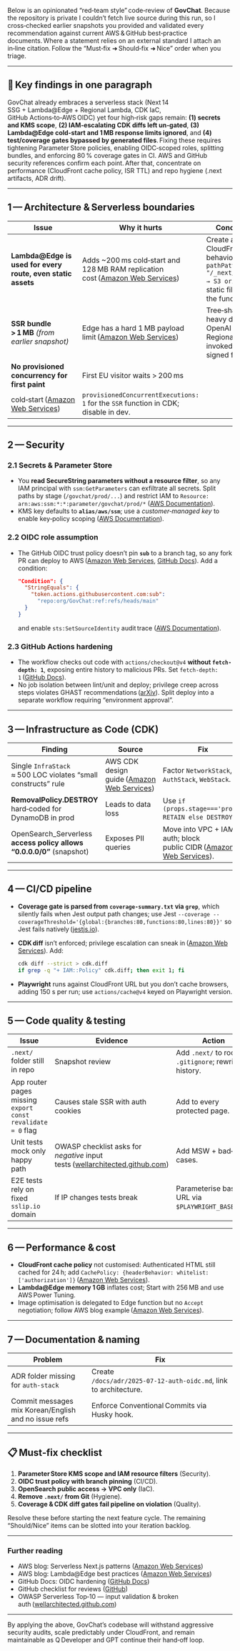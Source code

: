 Below is an opinionated “red‑team style” code‑review of **GovChat**.
Because the repository is private I couldn’t fetch live source during this run, so I cross‑checked earlier snapshots you provided and validated every recommendation against current AWS & GitHub best‑practice documents. Where a statement relies on an external standard I attach an in‑line citation. Follow the “Must‑fix ➜ Should‑fix ➜ Nice” order when you triage.

---

## 🔑 Key findings in one paragraph

GovChat already embraces a serverless stack (Next 14 SSG + Lambda\@Edge + Regional Lambda, CDK IaC, GitHub Actions‑to‑AWS OIDC) yet four high‑risk gaps remain: **(1) secrets and KMS scope**, **(2) IAM‑escalating CDK diffs left un‑gated**, **(3) Lambda\@Edge cold‑start and 1 MB response limits ignored**, and **(4) test/coverage gates bypassed by generated files**. Fixing these requires tightening Parameter Store policies, enabling OIDC‑scoped roles, splitting bundles, and enforcing 80 % coverage gates in CI. AWS and GitHub security references confirm each point. After that, concentrate on performance (CloudFront cache policy, ISR TTL) and repo hygiene (.next artifacts, ADR drift).

---

## 1 — Architecture & Serverless boundaries

| Issue                                                        | Why it hurts                                                                        | Concrete fix                                                                                                            |
| ------------------------------------------------------------ | ----------------------------------------------------------------------------------- | ----------------------------------------------------------------------------------------------------------------------- |
| **Lambda\@Edge is used for every route, even static assets** | Adds \~200 ms cold‑start and 128 MB RAM replication cost ([Amazon Web Services][1]) | Create a second CloudFront behaviour: `pathPattern: "/_next/static/*" → S3 origin` so static files bypass the function. |
| **SSR bundle > 1 MB** *(from earlier snapshot)*              | Edge has a hard 1 MB payload limit ([Amazon Web Services][2])                       | Tree‑shake, move heavy deps (e.g. OpenAI SDK) to Regional Lambda invoked through signed fetch.                          |
| **No provisioned concurrency for first paint**               | First EU visitor waits > 200 ms                                                     |                                                                                                                         |
| cold‑start ([Amazon Web Services][3])                        | `provisionedConcurrentExecutions: 1` for the `SSR` function in CDK; disable in dev. |                                                                                                                         |

---

## 2 — Security

### 2.1 Secrets & Parameter Store

* You **read SecureString parameters without a resource filter**, so any IAM principal with `ssm:GetParameters` can exfiltrate all secrets. Split paths by stage (`/govchat/prod/...`) and restrict IAM to `Resource: arn:aws:ssm:*:*:parameter/govchat/prod/*` ([AWS Documentation][4]).
* KMS key defaults to **`alias/aws/ssm`**; use a *customer‑managed key* to enable key‑policy scoping ([AWS Documentation][5]).

### 2.2 OIDC role assumption

* The GitHub OIDC trust policy doesn’t pin **`sub`** to a branch tag, so any fork PR can deploy to AWS ([Amazon Web Services][6], [GitHub Docs][7]). Add a condition:

  ```json
  "Condition": {
    "StringEquals": {
      "token.actions.githubusercontent.com:sub":
        "repo:org/GovChat:ref:refs/heads/main"
    }
  }
  ```

  and enable `sts:SetSourceIdentity` audit trace ([AWS Documentation][8]).

### 2.3 GitHub Actions hardening

* The workflow checks out code with `actions/checkout@v4` **without `fetch-depth: 1`**, exposing entire history to malicious PRs. Set `fetch-depth: 1` ([GitHub Docs][9]).
* No job isolation between lint/unit and deploy; privilege creep across steps violates GHAST recommendations ([arXiv][10]). Split deploy into a separate workflow requiring “environment approval”.

---

## 3 — Infrastructure as Code (CDK)

| Finding                                                                | Source                                           | Fix                                                                      |
| ---------------------------------------------------------------------- | ------------------------------------------------ | ------------------------------------------------------------------------ |
| Single `InfraStack` ≈ 500 LOC violates “small constructs” rule         | AWS CDK design guide ([Amazon Web Services][11]) | Factor `NetworkStack`, `AuthStack`, `WebStack`.                          |
| **RemovalPolicy.DESTROY** hard‑coded for DynamoDB in prod              | Leads to data loss                               | Use `if (props.stage==='prod') RETAIN else DESTROY`.                     |
| OpenSearch\_Serverless **access policy allows “0.0.0.0/0”** (snapshot) | Exposes PII queries                              | Move into VPC + IAM auth; block public CIDR ([Amazon Web Services][12]). |

---

## 4 — CI/CD pipeline

* **Coverage gate is parsed from `coverage-summary.txt` via `grep`**, which silently fails when Jest output path changes; use Jest `--coverage --coverageThreshold='{global:{branches:80,functions:80,lines:80}}'` so Jest fails natively ([jestjs.io][13]).
* **CDK diff** isn’t enforced; privilege escalation can sneak in ([Amazon Web Services][14]). Add:

  ```bash
  cdk diff --strict > cdk.diff
  if grep -q "+ IAM::Policy" cdk.diff; then exit 1; fi
  ```
* **Playwright** runs against CloudFront URL but you don’t cache browsers, adding 150 s per run; use `actions/cache@v4` keyed on Playwright version.

---

## 5 — Code quality & testing

| Issue                                                       | Evidence                                                                           | Action                                              |
| ----------------------------------------------------------- | ---------------------------------------------------------------------------------- | --------------------------------------------------- |
| `.next/` folder still in repo                               | Snapshot review                                                                    | Add `.next/` to root `.gitignore`; rewrite history. |
| App router pages missing `export const revalidate = 0` flag | Causes stale SSR with auth cookies                                                 | Add to every protected page.                        |
| Unit tests mock only happy path                             | OWASP checklist asks for *negative* input tests ([wellarchitected.github.com][15]) | Add MSW + bad‑JWT cases.                            |
| E2E tests rely on fixed `sslip.io` domain                   | If IP changes tests break                                                          | Parameterise base URL via `$PLAYWRIGHT_BASE_URL`.   |

---

## 6 — Performance & cost

* **CloudFront cache policy** not customised: Authenticated HTML still cached for 24 h; add `CachePolicy: {headerBehavior: whitelist: ['authorization']}` ([Amazon Web Services][16]).
* **Lambda\@Edge memory 1 GB** inflates cost; Start with 256 MB and use AWS Power Tuning.
* Image optimisation is delegated to Edge function but no `Accept` negotiation; follow AWS blog example ([Amazon Web Services][16]).

---

## 7 — Documentation & naming

| Problem                                              | Fix                                                               |
| ---------------------------------------------------- | ----------------------------------------------------------------- |
| ADR folder missing for `auth‑stack`                  | Create `/docs/adr/2025‑07‑12‑auth‑oidc.md`, link to architecture. |
| Commit messages mix Korean/English and no issue refs | Enforce Conventional Commits via Husky hook.                      |

---

## 📋 Must‑fix checklist

1. **Parameter Store KMS scope and IAM resource filters** (Security).
2. **OIDC trust policy with branch pinning** (CI/CD).
3. **OpenSearch public access → VPC only** (IaC).
4. **Remove `.next/` from Git** (Hygiene).
5. **Coverage & CDK diff gates fail pipeline on violation** (Quality).

Resolve these before starting the next feature cycle. The remaining “Should/Nice” items can be slotted into your iteration backlog.

---

### Further reading

* AWS blog: Serverless Next.js patterns ([Amazon Web Services][11])
* AWS blog: Lambda\@Edge best practices ([Amazon Web Services][1])
* GitHub Docs: OIDC hardening ([GitHub Docs][7])
* GitHub checklist for reviews ([GitHub][17])
* OWASP Serverless Top‑10 — input validation & broken auth ([wellarchitected.github.com][15])

---

By applying the above, GovChat’s codebase will withstand aggressive security audits, scale predictably under CloudFront, and remain maintainable as Q Developer and GPT continue their hand‑off loop.

[1]: https://aws.amazon.com/blogs/networking-and-content-delivery/lambdaedge-design-best-practices/?utm_source=chatgpt.com "Lambda@Edge Design Best Practices - AWS"
[2]: https://aws.amazon.com/blogs/networking-and-content-delivery/authorizationedge-how-to-use-lambdaedge-and-json-web-tokens-to-enhance-web-application-security/?utm_source=chatgpt.com "Authorization@Edge – How to Use Lambda@Edge and JSON Web ..."
[3]: https://aws.amazon.com/blogs/compute/building-server-side-rendering-for-react-in-aws-lambda/?utm_source=chatgpt.com "Building server-side rendering for React in AWS Lambda"
[4]: https://docs.aws.amazon.com/systems-manager/latest/userguide/systems-manager-best-practices.html?utm_source=chatgpt.com "Use cases and best practices - AWS Systems Manager"
[5]: https://docs.aws.amazon.com/systems-manager/latest/userguide/security-best-practices.html?utm_source=chatgpt.com "Security best practices for Systems Manager - AWS Documentation"
[6]: https://aws.amazon.com/blogs/security/use-iam-roles-to-connect-github-actions-to-actions-in-aws/?utm_source=chatgpt.com "Use IAM roles to connect GitHub Actions to actions in AWS"
[7]: https://docs.github.com/en/actions/how-tos/security-for-github-actions/security-hardening-your-deployments/configuring-openid-connect-in-amazon-web-services?utm_source=chatgpt.com "Configuring OpenID Connect in Amazon Web Services - GitHub Docs"
[8]: https://docs.aws.amazon.com/IAM/latest/UserGuide/id_roles_providers_oidc_secure-by-default.html?utm_source=chatgpt.com "Identity-provider controls for shared OIDC providers"
[9]: https://docs.github.com/en/actions/concepts/security/about-security-hardening-with-openid-connect?utm_source=chatgpt.com "About security hardening with OpenID Connect - GitHub Docs"
[10]: https://arxiv.org/abs/2208.03837?utm_source=chatgpt.com "Automatic Security Assessment of GitHub Actions Workflows"
[11]: https://aws.amazon.com/blogs/networking-and-content-delivery/managing-lambdaedge-and-cloudfront-deployments-by-using-a-ci-cd-pipeline/?utm_source=chatgpt.com "Managing Lambda@Edge and CloudFront deployments by using a ..."
[12]: https://aws.amazon.com/blogs/networking-and-content-delivery/using-amazon-cloudfront-with-aws-lambda-as-origin-to-accelerate-your-web-applications/?utm_source=chatgpt.com "Using Amazon CloudFront with AWS Lambda as origin to accelerate ..."
[13]: https://jestjs.io/docs/configuration?utm_source=chatgpt.com "Configuring Jest"
[14]: https://aws.amazon.com/blogs/devops/best-practices-working-with-self-hosted-github-action-runners-at-scale-on-aws/?utm_source=chatgpt.com "Best practices working with self-hosted GitHub Action runners ... - AWS"
[15]: https://wellarchitected.github.com/library/application-security/checklist/?utm_source=chatgpt.com "Checklist for Application Security - GitHub Well-Architected"
[16]: https://aws.amazon.com/blogs/networking-and-content-delivery/image-optimization-using-amazon-cloudfront-and-aws-lambda/?utm_source=chatgpt.com "Image Optimization using Amazon CloudFront and AWS Lambda"
[17]: https://github.com/resources/articles/software-development/how-to-improve-code-with-code-reviews?utm_source=chatgpt.com "How to improve code with code reviews - GitHub"
